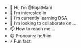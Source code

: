 - 👋 Hi, I’m @RajatMani
- 👀 I’m interested in 
- 🌱 I’m currently learning DSA 
- 💞️ I’m looking to collaborate on ...
- 📫 How to reach me ...
- 😄 Pronouns: he/him
- ⚡ Fun fact: 

<!---
RajatMani35/RajatMani35 is a ✨ special ✨ repository because its `README.md` (this file) appears on your GitHub profile.
You can click the Preview link to take a look at your changes.
--->

